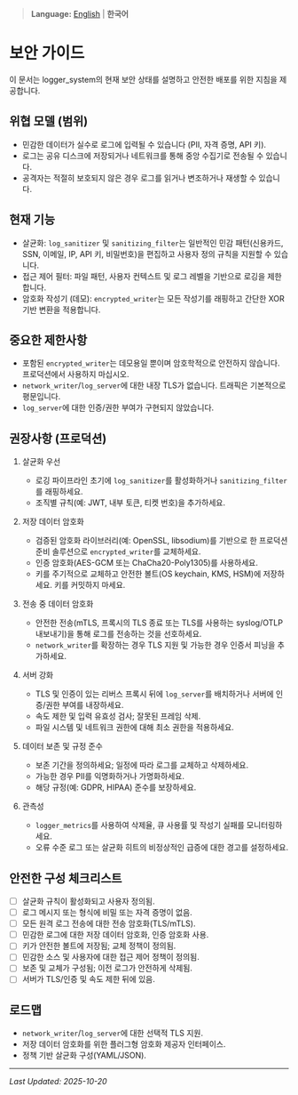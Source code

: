 > **Language:** [English](SECURITY.md) | **한국어**

# 보안 가이드

이 문서는 logger_system의 현재 보안 상태를 설명하고 안전한 배포를 위한 지침을 제공합니다.

## 위협 모델 (범위)

- 민감한 데이터가 실수로 로그에 입력될 수 있습니다 (PII, 자격 증명, API 키).
- 로그는 공유 디스크에 저장되거나 네트워크를 통해 중앙 수집기로 전송될 수 있습니다.
- 공격자는 적절히 보호되지 않은 경우 로그를 읽거나 변조하거나 재생할 수 있습니다.

## 현재 기능

- 살균화: `log_sanitizer` 및 `sanitizing_filter`는 일반적인 민감 패턴(신용카드, SSN, 이메일, IP, API 키, 비밀번호)을 편집하고 사용자 정의 규칙을 지원할 수 있습니다.
- 접근 제어 필터: 파일 패턴, 사용자 컨텍스트 및 로그 레벨을 기반으로 로깅을 제한합니다.
- 암호화 작성기 (데모): `encrypted_writer`는 모든 작성기를 래핑하고 간단한 XOR 기반 변환을 적용합니다.

## 중요한 제한사항

- 포함된 `encrypted_writer`는 데모용일 뿐이며 암호학적으로 안전하지 않습니다. 프로덕션에서 사용하지 마십시오.
- `network_writer`/`log_server`에 대한 내장 TLS가 없습니다. 트래픽은 기본적으로 평문입니다.
- `log_server`에 대한 인증/권한 부여가 구현되지 않았습니다.

## 권장사항 (프로덕션)

1. 살균화 우선
   - 로깅 파이프라인 초기에 `log_sanitizer`를 활성화하거나 `sanitizing_filter`를 래핑하세요.
   - 조직별 규칙(예: JWT, 내부 토큰, 티켓 번호)을 추가하세요.

2. 저장 데이터 암호화
   - 검증된 암호화 라이브러리(예: OpenSSL, libsodium)를 기반으로 한 프로덕션 준비 솔루션으로 `encrypted_writer`를 교체하세요.
   - 인증 암호화(AES-GCM 또는 ChaCha20-Poly1305)를 사용하세요.
   - 키를 주기적으로 교체하고 안전한 볼트(OS keychain, KMS, HSM)에 저장하세요. 키를 커밋하지 마세요.

3. 전송 중 데이터 암호화
   - 안전한 전송(mTLS, 프록시의 TLS 종료 또는 TLS를 사용하는 syslog/OTLP 내보내기)을 통해 로그를 전송하는 것을 선호하세요.
   - `network_writer`를 확장하는 경우 TLS 지원 및 가능한 경우 인증서 피닝을 추가하세요.

4. 서버 강화
   - TLS 및 인증이 있는 리버스 프록시 뒤에 `log_server`를 배치하거나 서버에 인증/권한 부여를 내장하세요.
   - 속도 제한 및 입력 유효성 검사; 잘못된 프레임 삭제.
   - 파일 시스템 및 네트워크 권한에 대해 최소 권한을 적용하세요.

5. 데이터 보존 및 규정 준수
   - 보존 기간을 정의하세요; 일정에 따라 로그를 교체하고 삭제하세요.
   - 가능한 경우 PII를 익명화하거나 가명화하세요.
   - 해당 규정(예: GDPR, HIPAA) 준수를 보장하세요.

6. 관측성
   - `logger_metrics`를 사용하여 삭제율, 큐 사용률 및 작성기 실패를 모니터링하세요.
   - 오류 수준 로그 또는 살균화 히트의 비정상적인 급증에 대한 경고를 설정하세요.

## 안전한 구성 체크리스트

- [ ] 살균화 규칙이 활성화되고 사용자 정의됨.
- [ ] 로그 메시지 또는 형식에 비밀 또는 자격 증명이 없음.
- [ ] 모든 원격 로그 전송에 대한 전송 암호화(TLS/mTLS).
- [ ] 민감한 로그에 대한 저장 데이터 암호화, 인증 암호화 사용.
- [ ] 키가 안전한 볼트에 저장됨; 교체 정책이 정의됨.
- [ ] 민감한 소스 및 사용자에 대한 접근 제어 정책이 정의됨.
- [ ] 보존 및 교체가 구성됨; 이전 로그가 안전하게 삭제됨.
- [ ] 서버가 TLS/인증 및 속도 제한 뒤에 있음.

## 로드맵

- `network_writer`/`log_server`에 대한 선택적 TLS 지원.
- 저장 데이터 암호화를 위한 플러그형 암호화 제공자 인터페이스.
- 정책 기반 살균화 구성(YAML/JSON).

---

*Last Updated: 2025-10-20*
